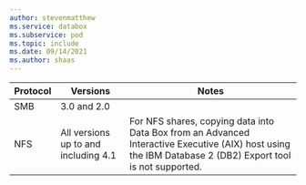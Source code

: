 ```yaml
---
author: stevenmatthew
ms.service: databox
ms.subservice: pod   
ms.topic: include
ms.date: 09/14/2021
ms.author: shaas
---
```


| **Protocol** | **Versions** | **Notes** |
| --- | --- | --- |
| SMB | 3.0 and 2.0 |   |
| NFS | All versions up to and including 4.1 | For NFS shares, copying data into Data Box from an Advanced Interactive Executive (AIX) host using the IBM Database 2 (DB2) Export tool is not supported.|
